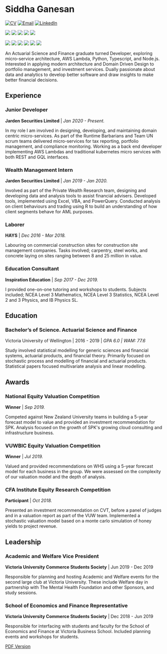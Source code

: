 # Siddha Ganesan


[![CV](https://img.shields.io/badge/CV-PDF%20Version-informational?style=flat&logo=notion&logoColor=white&color=white)](/pdfs/Siddha_Ganesan.pdf)
[![Email](https://img.shields.io/badge/Contact-siddha.ganesan@gmail.com-informational?style=flat&logo=gmail&logoColor=white&color=darkgreen)](mailto:siddha.ganesan@gmail.cm)
[![LinkedIn](https://img.shields.io/badge/Contact-Siddha%20Ganesan-informational?style=flat&logo=linkedin&logoColor=white&color=darkgreen)](https://www.linkedin.com/in/siddha-ganesan-45a612151/)

![](https://img.shields.io/badge/Code-Python-informational?style=flat&logo=python&logoColor=white&color=blue)
![](https://img.shields.io/badge/Code-Pandas-informational?style=flat&logo=pandas&logoColor=white&color=blue)
![](https://img.shields.io/badge/Code-Typescript-informational?style=flat&logo=typescript&logoColor=white&color=blue)
![](https://img.shields.io/badge/Code-TS%20Node-informational?style=flat&logo=ts-node&logoColor=white&color=blue)
![](https://img.shields.io/badge/Code-Clojure-informational?style=flat&logo=clojure&logoColor=white&color=blue)

![](https://img.shields.io/badge/Tools-AWS%20Lambda-informational?style=flat&logo=amazon-aws&logoColor=white&color=yellow)
![](https://img.shields.io/badge/Tools-Flask-informational?style=flat&logo=flask&logoColor=white&color=yellow)
![](https://img.shields.io/badge/Tools-DynamoDB-informational?style=flat&logo=amazon-dynamodb&logoColor=white&color=yellow)
![](https://img.shields.io/badge/Tools-S3-informational?style=flat&logo=amazon-s3&logoColor=white&color=yellow)
![](https://img.shields.io/badge/Tools-PostgreSQL-informational?style=flat&logo=postgresql&logoColor=white&color=yellow)
![](https://img.shields.io/badge/Tools-MSSQL-informational?style=flat&logo=microsoft-sql-server&logoColor=white&color=yellow)

An Actuarial Science and Finance graduate turned Developer, exploring micro-service architecture, AWS Lambda, Python, Typescript, and Node.js. Interested in applying modern architecture and Domain Driven Design to portfolio management, and investment services. Dually passionate about data and analytics to develop better software and draw insights to make better financial decisions.

Experience
---

### Junior Developer

**Jarden Securities Limited** | *Jan 2020 - Present.*

In my role I am involved in designing, developing, and maintaining domain centric micro-services. As part of the Runtime Barbarians and Team UN scrum teams delivered micro-services for tax reporting, portfolio management, and compliance monitoring. Working as a back end developer implementing AWS Lambdas and traditional kubernetes micro services with both REST and GQL interfaces.

### Wealth Management Intern

**Jarden Securities Limited** | *Jan 2019 - Jan 2020.*

Involved as part of the Private Wealth Research team, designing and developing data and analysis tools to assist financial advisers. Developed tools, implemented using Excel, VBA, and PowerQuery. Conducted analysis on client behaviours and trading using R  to build an understanding of how client segments behave for AML purposes.

### Laborer

**HAYS** | *Dec 2016 - Mar 2018.*

Labouring on commercial construction sites for construction site management companies. Tasks involved; carpentry, steel works, and concrete laying on sites ranging between 8 and 25 million in value.

### Education Consultant

**Inspiration Education** | *Sep 2017 - Dec 2019.*

I provided one-on-one tutoring and workshops to students. Subjects included; NCEA Level 3 Mathematics, NCEA Level 3 Statistics, NCEA Level 2 and 3 Physics, and IB Physics SL.

## Education

### **Bachelor’s of Science. Actuarial Science and Finance**

Victoria University of Wellington | 2016 - 2019 | *GPA 6.0 | WAM: 77.6*

Study involved statistical modelling for generic sciences and financial systems, actuarial products, and financial theory. Primarily focused on stochastic process and modelling of financial and actuarial products. Statistical papers focused multivariate analysis and linear modelling.

Awards
---

### National Equity Valuation Competition

**Winner** | *Sep 2019.*

Competed against New Zealand University teams in building a 5-year forecast model to value and provided an investment recommendation for SPK. Analysis focused on the growth of SPK's growing cloud consulting and infrastructure business.

### VUWBIC Equity Valuation Competition

**Winner** | *Jul 2019.*

Valued and provided recommendations on WHS using a 5-year forecast model for each business in the group. We were assessed on the complexity of our valuation model and the depth of analysis.

### CFA Institute Equity Research Competition

**Participant** | *Oct 2018.*

Presented an investment recommendation on CVT, before a panel of judges and in a valuation report as part of the VUW team. Implemented a stochastic valuation model based on a monte carlo simulation of honey yields to project revenue.


Leadership
---

### Academic and Welfare Vice President

**Victoria University Commerce Students Society** | Jun 2019 - Dec 2019

Responsible for planning and hosting Academic and Welfare events for the second large club at Victoria University. These include Welfare day in partnership with The Mental Health Foundation and other Sponsors, and study sessions.

### School of Economics and Finance Representative

**Victoria University Commerce Students Society** | Dec 2018 - Jun 2019

Responsible for interfacing with students and faculty for the School of Economics and Finance at Victoria Business School. Included planning events and workshops for students.

[PDF Version](/pdfs/Siddha_Ganesan.pdf)
